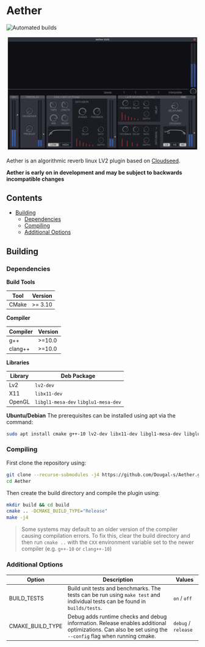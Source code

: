 # Aether

![Automated builds](https://github.com/Dougal-s/Aether/workflows/Automated%20builds/badge.svg?branch=master&event=push)

![screenshot of the Aether UI](screenshot.png)

Aether is an algorithmic reverb linux LV2 plugin based on [Cloudseed](https://github.com/ValdemarOrn/CloudSeed).

**Aether is early on in development and may be subject to backwards incompatible changes**

## Contents
* [Building](#Building)
	* [Dependencies](#dependencies)
	* [Compiling](#compiling)
	* [Additional Options](#additional-options)

## Building

### Dependencies

**Build Tools**

| Tool  | Version |
| ----- | ------- |
| CMake | >= 3.10 |

**Compiler**

| Compiler | Version |
| -------- | ------- |
| g++      | >=10.0  |
| clang++  | >=10.0  |

**Libraries**

| Library | Deb Package  |
| ------- | ------------ |
| Lv2     | `lv2-dev`    |
| X11     | `libx11-dev` |
| OpenGL  | `libgl1-mesa-dev` `libglu1-mesa-dev` |

**Ubuntu/Debian**
The prerequisites can be installed using apt via the command:
```bash
sudo apt install cmake g++-10 lv2-dev libx11-dev libgl1-mesa-dev libglu1-mesa-dev
```

### Compiling

First clone the repository using:
```bash
git clone --recurse-submodules -j4 https://github.com/Dougal-s/Aether.git
cd Aether
```
Then create the build directory and compile the plugin using:
```bash
mkdir build && cd build
cmake .. -DCMAKE_BUILD_TYPE="Release"
make -j4
```

> Some systems may default to an older version of the compiler causing compilation errors. To fix this, clear the build directory and then run `cmake ..` with the `CXX` environment variable set to the newer compiler (e.g. `g++-10` or `clang++-10`)

### Additional Options

| Option      | Description | Values   |
| ----------- | ----------- | -------- |
| BUILD_TESTS | Build unit tests and benchmarks. The tests can be run using `make test` and individual tests can be found in `builds/tests`. | `on` / `off` |
| CMAKE_BUILD_TYPE | Debug adds runtime checks and debug information. Release enables additional optimizations. Can also be set using the `--config` flag when running cmake.  | `debug` / `release` |
